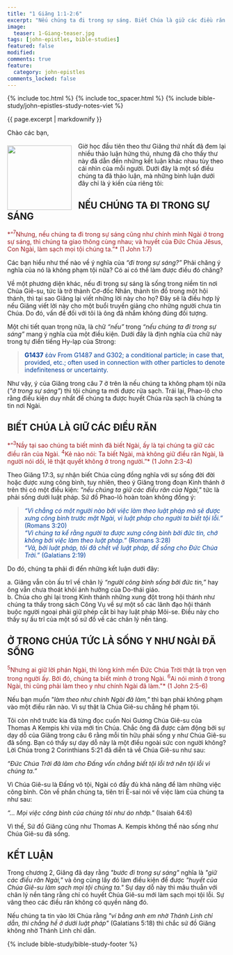 ```yaml
---
title: "1 Giăng 1:1-2:6"
excerpt: "Nếu chúng ta đi trong sự sáng. Biết Chúa là giữ các điều răn. Ở trong Chúa là noi gương Chúa y như chính Ngài đã sống."
image:
  teaser: 1-Giang-teaser.jpg
tags: [john-epistles, bible-studies]
featured: false
modified:
comments: true
feature:
  category: john-epistles
comments_locked: false
---
```


{% include toc.html %}
{% include toc_spacer.html %}
{% include bible-study/john-epistles-study-notes-viet %}

{{ page.excerpt | markdownify }}

Chào các bạn,

<div>
<p>
<img alt src="{{ site.url }}/assets/images/1-Giang-teaser.jpg" style="border: 0px none; margin: 7px 15px 0px 0px; max-width: 100%; height: 148px; padding: 0px; float: left;">
Giờ học đầu tiên theo thư Giăng thứ nhất đã đem lại nhiều thảo luận hứng thú, nhưng đã cho thấy thư này đã dẫn đến những kết luận khác nhau tùy theo cái nhìn của mỗi người. Dưới đây là một số điều chúng ta đã thảo luận, mà những bình luận dưới đây chỉ là ý kiến của riêng tôi:
</p>
</div>

## NẾU CHÚNG TA ĐI TRONG SỰ SÁNG

<span style="color: rgb(159, 29, 33);">
*“<sup>7</sup>Nhưng, nếu chúng ta đi trong sự sáng cũng như chính mình Ngài ở trong sự sáng, thì chúng ta giao thông cùng nhau; và huyết của Ðức Chúa Jêsus, Con Ngài, làm sạch mọi tội chúng ta.”* (1 John 1:7)
</span>

Các bạn hiểu như thế nào về ý nghĩa của *“đi trong sự sáng?”* Phải chăng ý nghĩa của nó là không phạm tội nữa? Có ai có thể làm được điều đó chăng?

Về một phương diện khác, nếu đi trong sự sáng là sống trong niềm tin nơi Chúa Giê-su, tức là trở thành Cơ-đốc Nhân, thành tín đồ trong một hội thánh, thì tại sao Giăng lại viết những lời này cho họ? Đây sẽ là điều hợp lý nếu Giăng viết lời này cho một buổi truyền giảng cho những người chưa tin Chúa. Do đó, vấn đề đối với tôi là ông đã nhắm không đúng đối tượng.

Một chi tiết quan trọng nữa, là chữ *“nếu”* trong *“nếu chúng ta đi trong sự sáng”* mang ý nghĩa của một điều kiện. Dưới đây là định nghĩa của chữ này trong tự điển tiếng Hy-lạp của Strong:

> <span style="color: rgb(0, 61, 152);">**G1437**
ἐάν
From G1487 and G302; a conditional particle; in case that, provided, etc.; often used in connection with other particles to denote indefiniteness or uncertainty.
</span>

Như vậy, ý của Giăng trong câu 7 ở trên là nếu chúng ta không phạm tội nữa (*"ở trong sự sáng"*) thì tội chúng ta mới được rửa sạch. Trái lại, Phao-lô cho rằng điều kiện duy nhất để chúng ta được huyết Chúa rửa sạch là chúng ta tin nơi Ngài.

## BIẾT CHÚA LÀ GIỮ CÁC ĐIỀU RĂN

<span style="color: rgb(159, 29, 33);">
*“<sup>3</sup>Nầy tại sao chúng ta biết mình đã biết Ngài, ấy là tại chúng ta giữ các điều răn của Ngài. <sup>4</sup>Kẻ nào nói: Ta biết Ngài, mà không giữ điều răn Ngài, là người nói dối, lẽ thật quyết không ở trong người.”* (1 John 2:3-4)
</span>

Theo Giăng 17:3, sự nhận biết Chúa cũng đồng nghĩa với sự sống đời đời hoặc được xưng công bình, tuy nhiên, theo ý Giăng trong đoạn Kinh thánh ở trên thì có một điều kiện: *"nếu chúng ta giữ các điều răn của Ngài,"* tức là phải sống dưới luật pháp. Sứ đồ Phao-lô hoàn toàn không đồng ý:

> <span style="color: rgb(0, 61, 152);">*“Vì chẳng có một người nào bởi việc làm theo luật pháp mà sẽ được xưng công bình trước mặt Ngài, vì luật pháp cho người ta biết tội lỗi.”* (Romans 3:20)<br  />*“Vì chúng ta kể rằng người ta được xưng công bình bởi đức tin, chớ không bởi việc làm theo luật pháp.”* (Romans 3:28)<br  />*“Vả, bởi luật pháp, tôi đã chết về luật pháp, để sống cho Ðức Chúa Trời.”* (Galatians 2:19)</span>

Do đó, chúng ta phải đi đến những kết luận dưới đây:

a. Giăng vẫn còn ấu trĩ về chân lý *“người công bình sống bởi đức tin,”* hay ông vẫn chưa thoát khỏi ảnh hưởng của Do-thái giáo.<br />b. Chúa cho ghi lại trong Kinh thánh những xung đột trong hội thánh như chúng ta thấy trong sách Công Vụ về sự một số các lãnh đạo hội thánh buộc người ngoại phải giữ phép cắt bì hay luật pháp Môi-se. Điều này cho thấy sự ấu trĩ của một số sứ đồ về các chân lý nền tảng.

## Ở TRONG CHÚA TỨC LÀ SỐNG Y NHƯ NGÀI ĐÃ SỐNG

<span style="color: rgb(159, 29, 33);">
<sup>5</sup>Nhưng ai giữ lời phán Ngài, thì lòng kính mến Ðức Chúa Trời thật là trọn vẹn trong người ấy. Bởi đó, chúng ta biết mình ở trong Ngài. <sup>6</sup>Ai nói mình ở trong Ngài, thì cũng phải làm theo y như chính Ngài đã làm."* (1 John 2:5-6)
</span>

Nếu bạn muốn *"làm theo như chính Ngài đã làm,"* thì bạn phải không phạm vào một điều răn nào. Vì sự thật là Chúa Giê-su chẳng hề phạm tội.

Tôi còn nhớ trước kia đã từng đọc cuốn Noi Gương Chúa Giê-su của Thomas A Kempis khi vừa mới tin Chúa. Chắc ông đã được cảm động bởi sự dạy dỗ của Giăng trong câu 6 rằng mỗi tín hữu phải sống y như Chúa Giê-su đã sống. Bạn có thấy sự dạy dỗ này là một điều ngoài sức con người không? Lời Chúa trong 2 Corinthians 5:21 đã diễn tả về Chúa Giê-su như sau:

*“Ðức Chúa Trời đã làm cho Ðấng vốn chẳng biết tội lỗi trở nên tội lỗi vì chúng ta.”*

Vì Chúa Giê-su là Đấng vô tội, Ngài có đầy đủ khả năng để làm những việc công bình. Còn về phần chúng ta, tiên tri Ê-sai nói về việc làm của chúng ta như sau:

*“… Mọi việc công bình của chúng tôi như áo nhớp."* (Isaiah 64:6)

Vì thế, Sứ đồ Giăng cũng như Thomas A. Kempis không thể nào sống như Chúa Giê-su đã sống.

## KẾT LUẬN

Trong chương 2, Giăng đã dạy rằng *"bước đi trong sự sáng"* nghĩa là *"giữ các điều răn Ngài,"* và ông cũng lấy đó làm điều kiện để được *"huyết của Chúa Giê-su làm sạch mọi tội chúng ta."* Sự dạy dỗ này thì mâu thuẫn với chân lý nền tảng rằng chỉ có huyết Chúa Giê-su mới làm sạch mọi tội lỗi. Sự vâng theo các điều răn không có quyền năng đó.

Nếu chúng ta tin vào lời Chúa rằng *"ví bằng anh em nhờ Thánh Linh chỉ dẫn, thì
chẳng hề ở dưới luật pháp"* (Galatians 5:18) thì chắc sứ đồ Giăng không nhờ Thánh Linh chỉ dẫn.

{% include bible-study/bible-study-footer %}


